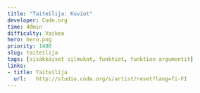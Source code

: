 ```yaml
---
title: "Taiteilija: Kuviot"
developer: Code.org
time: 40min
difficulty: Vaikea
hero: hero.png
priority: 1400
slug: taiteilija
tags: [sisäkkäiset silmukat, funktiot, funktion argumentit]
links:
- title: Taiteilija
  url:   http://studio.code.org/s/artist/reset?lang=fi-FI
---
```

